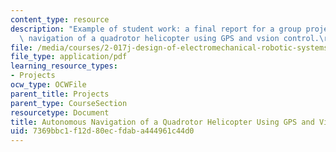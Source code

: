 ```yaml
---
content_type: resource
description: "Example of student work: a final report for a group project on autonomous\
  \ navigation of a quadrotor helicopter using GPS and vsion control.\r\n"
file: /media/courses/2-017j-design-of-electromechanical-robotic-systems-fall-2009/7369bbc1f12d80ecfdaba444961c44d0_MIT2_017JF09_sw1_final.pdf
file_type: application/pdf
learning_resource_types:
- Projects
ocw_type: OCWFile
parent_title: Projects
parent_type: CourseSection
resourcetype: Document
title: Autonomous Navigation of a Quadrotor Helicopter Using GPS and Vision Control
uid: 7369bbc1-f12d-80ec-fdab-a444961c44d0
---
```

